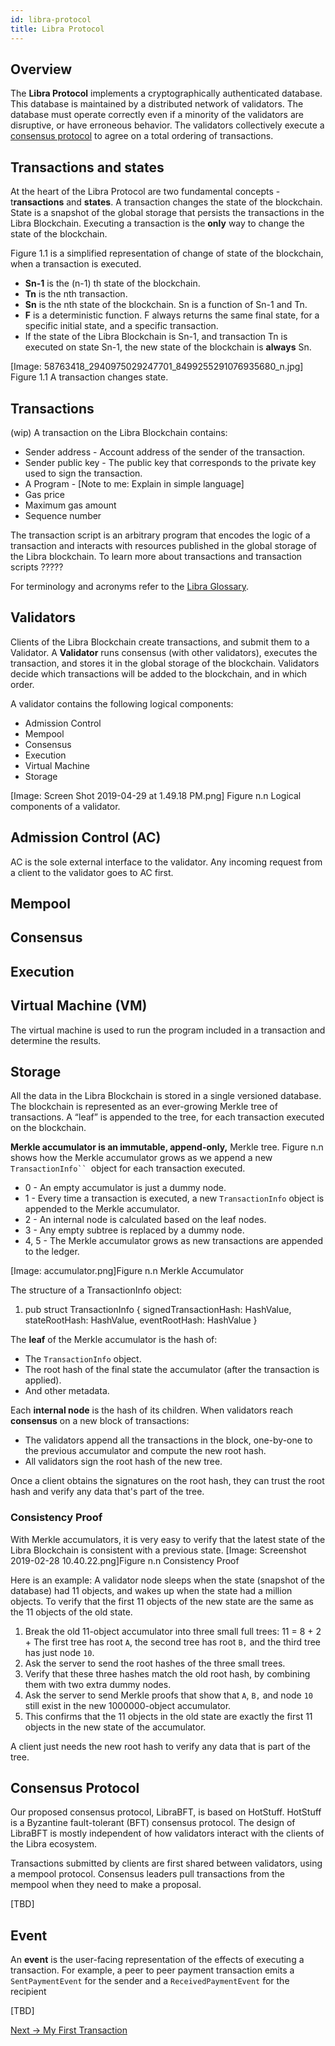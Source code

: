 ```yaml
---
id: libra-protocol
title: Libra Protocol
---
```


## Overview

The **Libra Protocol** implements a cryptographically authenticated database. This database is maintained by a distributed network of validators. The database must operate correctly even if a minority of the validators are disruptive, or have erroneous behavior. The validators collectively execute a [consensus protocol](https://fb.quip.com/W5zBAb9wLpIU#DOAACANu4M4) to agree on a total ordering of transactions. 

## Transactions and states

At the heart of the Libra Protocol are two fundamental concepts - t**ransactions** and **states**. A transaction changes the state of the blockchain. State is a snapshot of the global storage that persists the transactions in the Libra Blockchain. Executing a transaction is the **only** way to change the state of the blockchain. 

Figure 1.1 is a simplified representation of change of state of the blockchain, when a transaction is executed.

* **Sn-1** is the (n-1) th state of the blockchain. 
* **Tn** is the nth transaction. 
* **Sn** is the nth state of the blockchain. Sn is a function of Sn-1 and Tn.
* **F** is a deterministic function. F always returns the same final state, for a specific initial state, and a specific transaction. 
* If the state of the Libra Blockchain is Sn-1, and transaction Tn is executed on state Sn-1, the new state of the blockchain is **always** Sn.

[Image: 58763418_2940975029247701_8499255291076935680_n.jpg]
Figure 1.1 A transaction changes state.

## Transactions

(wip)
A transaction on the Libra Blockchain contains:

* Sender address - Account address of the sender of the transaction.
* Sender public key - The public key that corresponds to the private key used to sign the transaction.
* A Program - [Note to me: Explain in simple language]
* Gas price
* Maximum gas amount 
* Sequence number

The transaction script is an arbitrary program that encodes the logic of a transaction and interacts with resources published in the global storage of the Libra blockchain. To learn more about transactions and transaction scripts ????? 

For terminology and acronyms refer to the [Libra Glossary](https://fb.quip.com/LkbMAEBIVNbh).

## Validators

Clients of the Libra Blockchain create transactions, and submit them to a Validator. A **Validator** runs consensus (with other validators), executes the transaction, and stores it in the global storage of the blockchain. Validators decide which transactions will be added to the blockchain, and in which order. 

 A validator contains the following logical components:

* Admission Control
* Mempool
* Consensus
* Execution
* Virtual Machine
* Storage


[Image: Screen Shot 2019-04-29 at 1.49.18 PM.png]
Figure n.n Logical components of a validator.

## Admission Control (AC)

AC is the sole external interface to the  validator. Any incoming request from a client to the validator goes to AC  first. 

## Mempool

## Consensus

## Execution 

## Virtual Machine (VM)

The virtual machine is used to run the program included in a transaction and determine the results.

## Storage

All the data in the Libra Blockchain is stored in a single versioned database. The blockchain is represented as an ever-growing Merkle tree of transactions. A “leaf” is appended to the tree, for each transaction executed on the blockchain.

**Merkle accumulator **is an immutable, append-only**,** Merkle tree. Figure n.n shows how the Merkle accumulator grows as we append a new `TransactionInfo`` `object for each transaction executed.

* 0 - An empty accumulator is just a dummy node. 
* 1 - Every time a transaction is executed, a new `TransactionInfo` object is appended to the Merkle accumulator. 
* 2 - An internal node is calculated based on the leaf nodes.
* 3 - Any empty subtree is replaced by a dummy node. 
* 4, 5 - The Merkle accumulator grows as new transactions are appended to the ledger.

[Image: accumulator.png]Figure n.n  Merkle Accumulator

The structure of a TransactionInfo object:

1. pub struct TransactionInfo {
        signedTransactionHash: HashValue,
        stateRootHash: HashValue,
        eventRootHash: HashValue
    }


The **leaf** of the Merkle accumulator is the hash of:

* The `TransactionInfo` object.
* The root hash of the final state the accumulator (after the transaction is applied).
* And other metadata. 

Each **internal node** is the hash of its children.  When validators reach **consensus** on a new block of transactions:

* The validators append all the transactions in the block, one-by-one to the previous accumulator and compute the new root hash.
* All validators sign the root hash of the new tree.

Once a client obtains the signatures on the root hash, they can trust the root hash and verify any data that's part of the tree.

### Consistency Proof

With Merkle accumulators, it is very easy to verify that the latest state of the Libra Blockchain is consistent with a previous state. 
[Image: Screenshot 2019-02-28 10.40.22.png]Figure n.n Consistency Proof

Here is an example:
A validator node sleeps when the state (snapshot of the database) had 11 objects, and wakes up when the state had a million objects. To verify that the first 11 objects of the new state are the same as the 11 objects of the old state.

1. Break the old 11-object accumulator into three small full trees: 11 = 8 + 2 + The first tree has root `A`, the second tree has root `B,` and the third tree has just node `10`. 
2. Ask the server to send the root hashes of the three small trees. 
3. Verify that these three hashes match the old root hash, by combining them with two extra dummy nodes.
4. Ask the server to send Merkle proofs that show that `A`, `B,` and node `10` still exist in the new 1000000-object accumulator. 
5. This confirms that the 11 objects in the old state are exactly the first 11 objects in the new state of the accumulator. 

A client just needs the new root hash to verify any data that is part of the tree.

## Consensus Protocol

Our proposed consensus protocol, LibraBFT, is based on HotStuff. HotStuff is a  Byzantine fault-tolerant (BFT) consensus protocol. The design of LibraBFT is mostly independent of how validators interact with the clients of the Libra ecosystem. 

Transactions submitted by clients are first shared between validators, using a mempool protocol. Consensus leaders pull transactions from the mempool when they need to make a proposal.

[TBD]

## Event

An **event** is the user-facing representation of the effects of executing a transaction. For example, a peer to peer payment transaction emits a `SentPaymentEvent` for the sender and a `ReceivedPaymentEvent` for the recipient

[TBD]


[Next -> My First Transaction](https://fb.quip.com/0YgeAoka3KOy#ASHACA8ZGa4)
